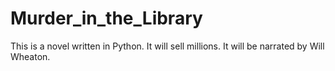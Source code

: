 # Murder_in_the_Library

This is a novel written in Python. It will sell millions.
It will be narrated by Will Wheaton.
